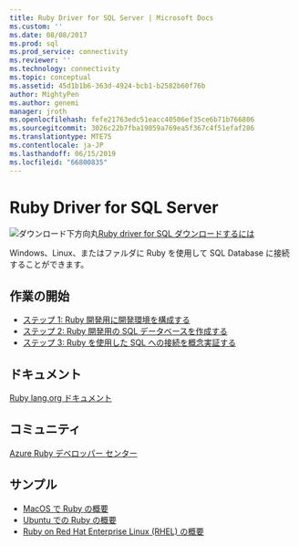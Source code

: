 ```yaml
---
title: Ruby Driver for SQL Server | Microsoft Docs
ms.custom: ''
ms.date: 08/08/2017
ms.prod: sql
ms.prod_service: connectivity
ms.reviewer: ''
ms.technology: connectivity
ms.topic: conceptual
ms.assetid: 45d1b1b6-363d-4924-bcb1-b2582b60f76b
author: MightyPen
ms.author: genemi
manager: jroth
ms.openlocfilehash: fefe21763edc51eacc40506ef35ce6b71b766806
ms.sourcegitcommit: 3026c22b7fba19059a769ea5f367c4f51efaf286
ms.translationtype: MTE75
ms.contentlocale: ja-JP
ms.lasthandoff: 06/15/2019
ms.locfileid: "66800835"
---
```

# <a name="ruby-driver-for-sql-server"></a>Ruby Driver for SQL Server

![ダウンロード下方向丸](../../ssdt/media/download.png)[Ruby driver for SQL ダウンロードするには](../sql-connection-libraries.md#anchor-20-drivers-relational-access)

Windows、Linux、またはファルダに Ruby を使用して SQL Database に接続することができます。   
  
## <a name="getting-started"></a>作業の開始  
* [ステップ 1: Ruby 開発用に開発環境を構成する](step-1-configure-development-environment-for-ruby-development.md)  
* [ステップ 2: Ruby 開発用の SQL データベースを作成する](step-2-create-a-sql-database-for-ruby-development.md)  
* [ステップ 3: Ruby を使用した SQL への接続を概念実証する](step-3-proof-of-concept-connecting-to-sql-using-ruby.md)  
  
## <a name="documentation"></a>ドキュメント  
[Ruby lang.org ドキュメント](https://www.ruby-lang.org/en/documentation/)  
  
## <a name="community"></a>コミュニティ  
[Azure Ruby デベロッパー センター](https://azure.microsoft.com/develop/ruby/)  
  
## <a name="samples"></a>サンプル
* [MacOS で Ruby の概要](https://www.microsoft.com/sql-server/developer-get-started/ruby/mac/)
* [Ubuntu での Ruby の概要](https://www.microsoft.com/sql-server/developer-get-started/ruby/ubuntu/)
* [Ruby on Red Hat Enterprise Linux (RHEL) の概要](https://www.microsoft.com/sql-server/developer-get-started/ruby/rhel/)
